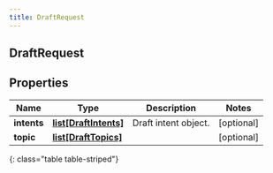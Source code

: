 ```yaml
---
title: DraftRequest
---
```

## DraftRequest

## Properties

|Name | Type | Description | Notes|
|------------ | ------------- | ------------- | -------------|
| **intents** | [**list[DraftIntents]**](DraftIntents.html) | Draft intent object. | [optional] |
| **topic** | [**list[DraftTopics]**](DraftTopics.html) |  | [optional] |
{: class="table table-striped"}


